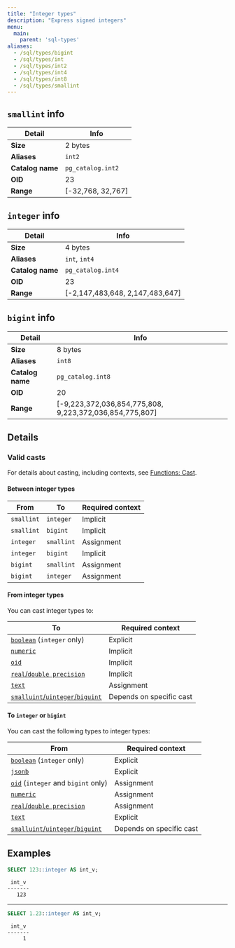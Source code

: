 ```yaml
---
title: "Integer types"
description: "Express signed integers"
menu:
  main:
    parent: 'sql-types'
aliases:
  - /sql/types/bigint
  - /sql/types/int
  - /sql/types/int2
  - /sql/types/int4
  - /sql/types/int8
  - /sql/types/smallint
---
```


## `smallint` info

Detail | Info
-------|------
**Size** | 2 bytes
**Aliases** | `int2`
**Catalog name** | `pg_catalog.int2`
**OID** | 23
**Range** | [-32,768, 32,767]

## `integer` info

Detail | Info
-------|------
**Size** | 4 bytes
**Aliases** | `int`, `int4`
**Catalog name** | `pg_catalog.int4`
**OID** | 23
**Range** | [-2,147,483,648, 2,147,483,647]

## `bigint` info

Detail | Info
-------|------
**Size** | 8 bytes
**Aliases** | `int8`
**Catalog name** | `pg_catalog.int8`
**OID** | 20
**Range** | [-9,223,372,036,854,775,808, 9,223,372,036,854,775,807]

## Details

### Valid casts

For details about casting, including contexts, see [Functions:
Cast](../../functions/cast).

#### Between integer types

From | To | Required context
-----|----|--------
`smallint` | `integer` | Implicit
`smallint` | `bigint` | Implicit
`integer` | `smallint` | Assignment
`integer` | `bigint` | Implicit
`bigint` | `smallint` | Assignment
`bigint` | `integer` | Assignment

#### From integer types

You can cast integer types to:

To | Required context
---|--------
[`boolean`](../boolean) (`integer` only) | Explicit
[`numeric`](../numeric) | Implicit
[`oid`](../oid) | Implicit
[`real`/`double precision`](../float) | Implicit
[`text`](../text) | Assignment
[`smalluint`/`uinteger`/`biguint`](../uinteger) | Depends on specific cast

#### To `integer` or `bigint`

You can cast the following types to integer types:

From | Required context
---|--------
[`boolean`](../boolean) (`integer` only) | Explicit
[`jsonb`](../jsonb) | Explicit
[`oid`](../oid) (`integer` and `bigint` only) | Assignment
[`numeric`](../numeric) | Assignment
[`real`/`double precision`](../float) | Assignment
[`text`](../text) | Explicit
[`smalluint`/`uinteger`/`biguint`](../uinteger) | Depends on specific cast

## Examples

```sql
SELECT 123::integer AS int_v;
```
```nofmt
 int_v
-------
   123
```

<hr/>

```sql
SELECT 1.23::integer AS int_v;
```
```nofmt
 int_v
-------
     1
```
